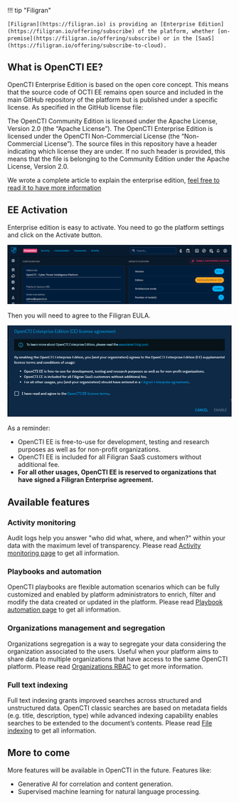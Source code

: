 !!! tip "Filigran"

    [Filigran](https://filigran.io) is providing an [Enterprise Edition](https://filigran.io/offering/subscribe) of the platform, whether [on-premise](https://filigran.io/offering/subscribe) or in the [SaaS](https://filigran.io/offering/subscribe-to-cloud).

## What is OpenCTI EE?
OpenCTI Enterprise Edition is based on the open core concept. This means that the source code of OCTI EE remains open source and included in the main GitHub repository of the platform but is published under a specific license. As specified in the GitHub license file:

The OpenCTI Community Edition is licensed under the Apache License, Version 2.0 (the “Apache License”).
The OpenCTI Enterprise Edition is licensed under the OpenCTI
Non-Commercial License (the “Non-Commercial License”).
The source files in this repository have a header indicating which license they are under. If no such header is provided, this means that the file is belonging to the Community Edition under the Apache License, Version 2.0.

We wrote a complete article to explain the enterprise edition, [feel free to read it to have more information](https://blog.filigran.io/progressive-rollout-of-the-opencti-enterprise-edition-why-what-and-how-1189e9d5603c)

## EE Activation
Enterprise edition is easy to activate. You need to go the platform settings and click on the Activate button.

![OpenCTI activation](assets/enterprise-activate.png)

Then you will need to agree to the Filigran EULA. 

![OpenCTI EE EULA](assets/enterprise-eula.png)

As a reminder:

- OpenCTI EE is free-to-use for development, testing and research purposes as well as for non-profit organizations.
- OpenCTI EE is included for all Filigran SaaS customers without additional fee.
- **For all other usages, OpenCTI EE is reserved to organizations that have signed a Filigran Enterprise agreement.**


## Available features

### Activity monitoring

Audit logs help you answer "who did what, where, and when?" within your data with the maximum level of transparency. Please read [Activity monitoring page](audit/overview.md) to get all information.

### Playbooks and automation

OpenCTI playbooks are flexible automation scenarios which can be fully customized and enabled by platform administrators to enrich, filter and modify the data created or updated in the platform. Please read [Playbook automation page](../usage/automation.md) to get all information.

### Organizations management and segregation

Organizations segregation is a way to segregate your data considering the organization associated to the users. Useful when your platform aims to share data to multiple organizations that have access to the same OpenCTI platform. Please read [Organizations RBAC](../administration/organization-segregation.md) to get more information.

### Full text indexing

Full text indexing grants improved searches across structured and unstructured data. OpenCTI classic searches are based on metadata fields (e.g. title, description, type) while advanced indexing capability  enables  searches  to  be  extended  to  the document’s contents. Please read [File indexing](../administration/file-indexing.md) to get all information.

## More to come

More features will be available in OpenCTI in the future. Features like:

- Generative AI for correlation and content generation.
- Supervised machine learning for natural language processing.
